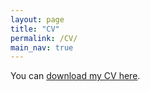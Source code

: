 ```yaml
---
layout: page
title: "CV"
permalink: /CV/
main_nav: true
---
```


You can [download my CV here](CV_Minghao_Guo.pdf).

